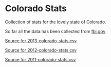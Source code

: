 Colorado Stats
==============

Collection of stats for the lovely state of Colorado.

So far all the data has been collected from [fbi.gov](http://fbi.gov)

[Source for 2013-colorado-stats.csv](http://www.fbi.gov/about-us/cjis/ucr/crime-in-the-u.s/2013/crime-in-the-u.s.-2013/tables/table-8/table-8-state-cuts/table_8_offenses_known_to_law_enforcement_colorado_by_city_2013.xls)

[Source for 2012-colorado-stats.csv](http://www.fbi.gov/about-us/cjis/ucr/crime-in-the-u.s/2012/crime-in-the-u.s.-2012/tables/8tabledatadecpdf/table-8-state-cuts/table_8_offenses_known_to_law_enforcement_by_colorado_by_city_2012.xls)

[Source for 2011-colorado-stats.csv](http://www.fbi.gov/about-us/cjis/ucr/crime-in-the-u.s/2011/crime-in-the-u.s.-2011/tables/table8statecuts/table_8_offenses_known_to_law_enforcement_colorado_by_city_2011.xls)
